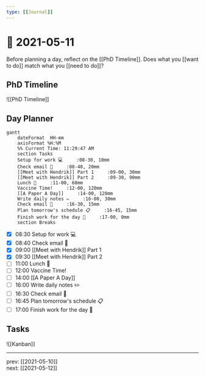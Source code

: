```yaml
---
type: [[Journal]]
---
```


# 📆 2021-05-11

Before planning a day, reflect on the [[PhD Timeline]]. Does what you [[want to do]] match what you [[need to do]]?

## PhD Timeline

![[PhD Timeline]]

## Day Planner
```mermaid
gantt
    dateFormat  HH-mm
    axisFormat %H:%M
    %% Current Time: 11:29:47 AM
    section Tasks
    Setup for work 💻     :08-30, 10mm
    Check email 📧     :08-40, 20mm
    [[Meet with Hendrik]] Part 1     :09-00, 30mm
    [[Meet with Hendrik]] Part 2     :09-30, 90mm
    Lunch 🍙     :11-00, 60mm
    Vaccine Time!     :12-00, 120mm
    [[A Paper A Day]]     :14-00, 120mm
    Write daily notes ✏️     :16-00, 30mm
    Check email 📧     :16-30, 15mm
    Plan tomorrow's schedule 📋     :16-45, 15mm
    Finish work for the day 🎉     :17-00, 0mm
    section Breaks

```

- [x] 08:30 Setup for work 💻
- [x] 08:40 Check email 📧
- [x] 09:00 [[Meet with Hendrik]] Part 1
- [x] 09:30 [[Meet with Hendrik]] Part 2
- [ ] 11:00 Lunch 🍙
- [ ] 12:00 Vaccine Time!
- [ ] 14:00 [[A Paper A Day]]
- [ ] 16:00 Write daily notes ✏️
- [ ] 16:30 Check email 📧
- [ ] 16:45 Plan tomorrow's schedule 📋
- [ ] 17:00 Finish work for the day 🎉

## Tasks

![[Kanban]]

---

prev: [[2021-05-10]]  
next: [[2021-05-12]]  
